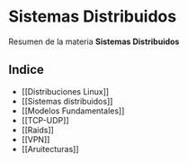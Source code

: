 # Sistemas Distribuidos
Resumen de la materia **Sistemas Distribuidos**
## Indice
- [[Distribuciones Linux]]
- [[Sistemas distribuidos]]
- [[Modelos Fundamentales]]
- [[TCP-UDP]]
- [[Raids]]
- [[VPN]]
- [[Aruitecturas]]


